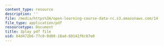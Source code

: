 ```yaml
---
content_type: resource
description: ''
file: /media/https%3A/open-learning-course-data-rc.s3.amazonaws.com/14-01sc-principles-of-microeconomics-fall-2011/b4d472b677c80d0018ad69142f6cb7e0_A6FOBdtbcz4.pdf
file_type: application/pdf
resourcetype: Document
title: 3play pdf file
uid: b4d472b6-77c8-0d00-18ad-69142f6cb7e0
---
```

